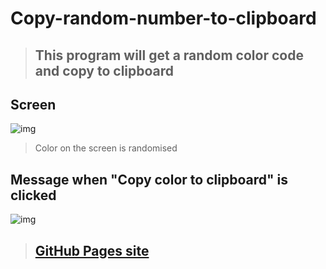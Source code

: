 # Copy-random-number-to-clipboard
> ## This program will get a random color code and copy to clipboard

## Screen
![img](https://i.imgur.com/zYtIGDt.png)
> Color on the screen is randomised
## Message when "Copy color to clipboard" is clicked
![img](https://i.imgur.com/20105jq.png)

> ## [GitHub Pages site](https://0xtk7.github.io/Copy-random-color-to-clipboard/)